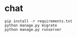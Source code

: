 # chat

```$xslt
pip install -r requirements.txt
python manage.py migrate
python manage.py runserver
```
